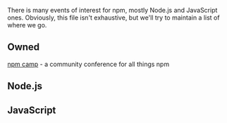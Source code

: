 There is many events of interest for npm, mostly Node.js and JavaScript ones. Obviously, this file isn't exhaustive, but we'll try to maintain a list of where we go.

## Owned

[npm camp](http://npm.camp/) - a community conference for all things npm

## Node.js

## JavaScript

